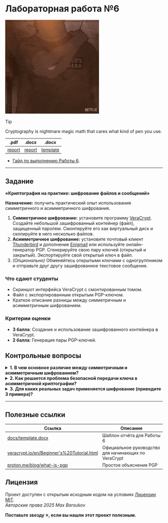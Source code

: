 # Лабораторная работа №6

<img alt="taro-sakamoto" src="https://github.com/maxbarsukov/itmo/blob/master/.docs/taro-sakamoto.gif" height="300">

> [!TIP]
> Cryptography is nightmare magic math that cares what kind of pen you use.

|.pdf|.docx|.docx|
|-|-|-|
| [report](./docs/report.pdf) | [report](./docs/report.docx) | [template](./docs/template.docx) |

- [Гайд по выполнению Работы 6](./guide/README.md).

---

## Задание

**«Криптография на практике: шифрование файлов и сообщений»**

**Назначение:** получить практический опыт использования симметричного и асимметричного шифрования.

1. **Симметричное шифрование:** установите программу [VeraCrypt](https://veracrypt.io/). Создайте небольшой зашифрованный контейнер (файл), защищенный паролем. Смонтируйте его как виртуальный диск и скопируйте в него несколько файлов.
2. **Асимметричное шифрование:** установите почтовый клиент [Thunderbird](https://www.thunderbird.net/) и дополнение [Enigmail](https://enigmail.net/index.php/en/) или используйте онлайн-генератор PGP. Сгенерируйте свою пару ключей (открытый и закрытый). Экспортируйте свой открытый ключ в файл.
3. *(Опционально)* Обменяйтесь открытыми ключами с одногруппником и отправьте друг другу зашифрованное текстовое сообщение.

### Что сдают студенты

- Скриншот интерфейса VeraCrypt с смонтированным томом.
- Файл с экспортированным открытым PGP-ключом.
- Краткое описание разницы между симметричным и асимметричным шифрованием.

### Критерии оценки

- **3 балла**: Создание и использование зашифрованного контейнера в VeraCrypt.
- **2 балла**: Генерация пары PGP-ключей.

## Контрольные вопросы

<details>
  <summary><b>1. В чем основное различие между симметричным и асимметричным шифрованием?</b></summary>

  <br>

  Основное различие заключается в количестве ключей, используемых для шифрования и дешифрования.

- **Симметричное** шифрование использует один и тот же ключ (секретный ключ) как для шифрования, так и для расшифровки данных. Это быстро и эффективно для шифрования больших объемов данных. Пример: AES (используется в VeraCrypt), DES, 3DES.
- **Асимметричное** шифрование использует пару ключей: открытый (public key) и закрытый (private key). Сообщение, зашифрованное открытым ключом, может быть расшифровано только соответствующим закрытым ключом, и наоборот. Это решает проблему безопасной передачи ключа, но работает медленнее. Пример: RSA (используется в PGP/GPG).

Простая аналогия:

- **Симметричное шифрование** — это как один ключ, который закрывает и открывает сейф. Нужно безопасно передать этот ключ владельцу сейфа.
- **Асимметричное шифрование** — это как замочная скважина (открытый ключ), в которую любой может опустить письмо, но достать его может только тот, у кого есть уникальный ключ (закрытый ключ).

</details>
<details>
  <summary><b>2. Как решается проблема безопасной передачи ключа в асимметричной криптографии?</b></summary>

  <br>

  В асимметричной криптографии проблема безопасной передачи ключа не возникает для секретного сообщения, и в этом её главное преимущество.

Механизм решения:

1. **Открытый ключ предназначен для свободного распространения.** Его можно публиковать на сайтах, отправлять по почте, размещать на серверах ключей. Он не является секретным.
2. **Закрытый ключ хранится в тайне.** Владелец никому его не передает и защищает паролем.
3. **Процесс шифрования:**
  - Если кто-то (например, ваш одногруппник) хочет отправить вам секретное сообщение, он шифрует его с помощью вашего **открытого ключа**.
  - После шифрования расшифровать это сообщение можно только с помощью вашего **закрытого ключа**. Даже сам отправитель не сможет прочитать зашифрованное сообщение.
  - Поскольку закрытый ключ никогда никуда не передавался и находится только у вас, перехват зашифрованного сообщения или открытого ключа не позволит злоумышленнику его прочитать.

Таким образом, необходимость в безопасном канале для передачи ключа исчезает — нужен только канал, гарантирующий аутентичность открытого ключа (что он действительно принадлежит вам, а не злоумышленнику).

</details>
<details>
  <summary><b>3. Для каких реальных задач применяется шифрование (приведите 3 примера)?</b></summary>

  <br>

1. **Защита данных при передаче (HTTPS/SSL/TLS)**. Когда вы заходите на сайт банка, входите в социальную сеть или совершаете покупки онлайн, соединение между вашим браузером и сервером шифруется. Это защищает логины, пароли, номера кредитных карт от перехвата.
2. **Шифрование дисков и устройств (BitLocker, FileVault, VeraCrypt)**. Используется для защиты данных на ноутбуке, внешнем жестком диске или USB-флешке в случае их утери или кражи. Даже получив физический доступ к устройству, злоумышленник не сможет прочитать данные без пароля или ключа.
3. **Защищенная коммуникация (PGP/GPG в email, Signal, WhatsApp)**. Шифрование используется для защиты конфиденциальности переписки по электронной почте и в мессенджерах. Оно гарантирует, что прочитать сообщение сможет только intended recipient (предназначенный получатель).

</details>

---

## Полезные ссылки

| Ссылка | Описание |
| --- | --- |
| [docs/template.docx](./docs/template.docx) | Шаблон отчёта для Работы 6 |
| [veracrypt.io/en/Beginner's%20Tutorial.html](https://veracrypt.io/en/Beginner's%20Tutorial.html) | Официальное руководство для начинающих по VeraCrypt |
| [proton.me/blog/what-is-pgp](https://proton.me/blog/what-is-pgp) | Простое объяснение PGP |

## Лицензия <a name="license"></a>

Проект доступен с открытым исходным кодом на условиях [Лицензии MIT](https://opensource.org/licenses/MIT). \
*Авторские права 2025 Max Barsukov*

**Поставьте звезду :star:, если вы нашли этот проект полезным.**
